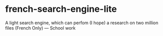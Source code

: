 french-search-engine-lite
=========================

A light search engine, which can perfom (I hope) a research on two million files (French Only) — School work

